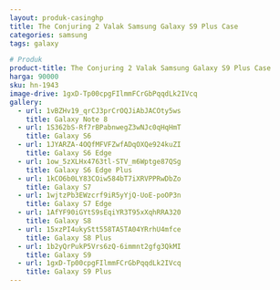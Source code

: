 ```yaml
---
layout: produk-casinghp
title: The Conjuring 2 Valak Samsung Galaxy S9 Plus Case
categories: samsung
tags: galaxy

# Produk
product-title: The Conjuring 2 Valak Samsung Galaxy S9 Plus Case
harga: 90000
sku: hn-1943
image-drive: 1gxD-Tp00cpgFIlmmFCrGbPqqdLk2IVcq
gallery:
  - url: 1vBZHv19_qrCJ3prCrOQJiAbJACOty5ws
    title: Galaxy Note 8
  - url: 1S362bS-Rf7rBPabnwegZ3wNJc0qHqHmT
    title: Galaxy S6
  - url: 1JYARZA-4OQfMFVFZwfADqOXQe924kuZI
    title: Galaxy S6 Edge
  - url: 1ow_5zXLHx4763tl-STV_m6Wptge87QSg
    title: Galaxy S6 Edge Plus
  - url: 1kCO6b0LY83COiw584bT7iXRVPPRwDbZo
    title: Galaxy S7
  - url: 1wjtzPb3EWzcrf9iR5yYjQ-UoE-poOP3n
    title: Galaxy S7 Edge
  - url: 1AfYF90iGYtS9sEqiYR3T95xXqhRRA320
    title: Galaxy S8
  - url: 15xzPI4ukyStt558TA5TA04YRrhU4mfce
    title: Galaxy S8 Plus
  - url: 1b2yQrPukP5Vrs6zQ-6immnt2gfg3QkMI
    title: Galaxy S9
  - url: 1gxD-Tp00cpgFIlmmFCrGbPqqdLk2IVcq
    title: Galaxy S9 Plus
---
```

